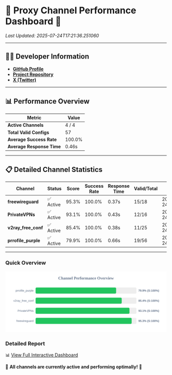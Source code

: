 # 🌟 Proxy Channel Performance Dashboard 🌟

_Last Updated: 2025-07-24T17:21:36.251060_

---

## 👩‍💻 Developer Information

- **[GitHub Profile](https://github.com/4n0nymou3)**  
- **[Project Repository](https://github.com/4n0nymou3/multi-proxy-config-fetcher)**  
- **[X (Twitter)](https://x.com/4n0nymou3)**  

---

## 📊 Performance Overview

| Metric                | Value       |
|-----------------------|-------------|
| **Active Channels**   | 4 / 4       |
| **Total Valid Configs** | 57          |
| **Average Success Rate** | 100.0%      |
| **Average Response Time** | 0.46s       |

---

## 📋 Detailed Channel Statistics

| Channel          | Status     | Score  | Success Rate | Response Time | Valid/Total | Last Success               |
|------------------|------------|--------|--------------|---------------|-------------|----------------------------|
| **freewireguard**  | ✅ Active  | 95.3%  | 100.0% | 0.37s         | 15/18       | 2025-07-24T17:21:36.249820 |
| **PrivateVPNs**  | ✅ Active  | 93.1%  | 100.0% | 0.43s         | 12/16       | 2025-07-24T17:21:35.851031 |
| **v2ray_free_conf**  | ✅ Active  | 85.4%  | 100.0% | 0.38s         | 11/25       | 2025-07-24T17:21:35.385290 |
| **prrofile_purple**  | ✅ Active  | 79.9%  | 100.0% | 0.66s         | 19/56       | 2025-07-24T17:21:34.910170 |

---

### Quick Overview
<div align="center">
  <a href="https://raw.githubusercontent.com/nullluser/NullRepo/refs/heads/main/assets/channel_stats_chart.svg">
    <img src="https://raw.githubusercontent.com/nullluser/NullRepo/refs/heads/main/assets/channel_stats_chart.svg" alt="Source Performance Statistics" width="800">
  </a>
</div>

### Detailed Report
📊 [View Full Interactive Dashboard](https://htmlpreview.github.io/?https://github.com/nullluser/NullRepo/blob/main/assets/performance_report.html)

🎉 **All channels are currently active and performing optimally!** 🎉
